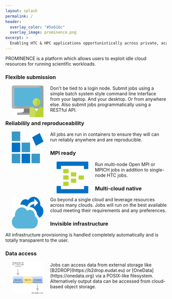 ```yaml
---
layout: splash
permalink: /
header:
  overlay_color: "#5e616c"
  overlay_image: prominence.png
excerpt: >
  Enabling HTC & HPC applications opportunistically across private, academic and public clouds. 
---
```


PROMINENCE is a platform which allows users to exploit idle cloud resources for running scientific workloads.

### Flexible submission
<img align="left" width="100" height="100" src="prominence-job-submission.png" hspace="20">
Don't be tied to a login node. Submit jobs using a simple batch system style command line interface from your laptop. And your desktop. Or from anywhere else. Also submit jobs programmatically using a RESTful API.
<br/>


### Reliabilily and reproduceability
<img align="left" width="100" height="100" src="prominence-containers.png" hspace="20">
All jobs are run in containers to ensure they will can run reliably anywhere and are reproducible.
<br/>


### MPI ready
<img align="left" width="100" height="100" src="prominence-multi-node.png" hspace="20">
Run multi-node Open MPI or MPICH jobs in addition to single-node HTC jobs.
<br/>


### Multi-cloud native
<img align="left" width="100" height="100" src="prominence-burst.png" hspace="20">
Go beyond a single cloud and leverage resources across many clouds. Jobs will run on the best available cloud meeting their requirements and any preferences.
<br/>


### Invisible infrastructure
All infrastructure provisioning is handled completely automatically and is totally transparent to the user.


### Data access
<img align="left" width="100" height="100" src="prominence-storage-cloud.png" hspace="20">
Jobs can access data from external storage like [B2DROP](https://b2drop.eudat.eu) or [OneData](https://onedata.org) via a POSIX-like filesystem. Alternatively output data can be accessed from cloud-based object storage.

